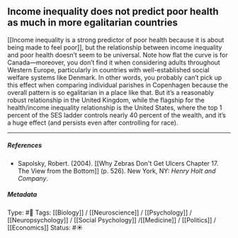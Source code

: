## Income inequality does not predict poor health as much in more egalitarian countries  # 

[[Income inequality is a strong predictor of poor health because it is about being made to feel poor]], but the relationship between income inequality and poor health doesn’t seem to be universal. Note how flat the curve is for Canada—moreover, you don’t find it when considering adults throughout Western Europe, particularly in countries with well-established social welfare systems like Denmark. In other words, you probably can’t pick up this effect when comparing individual parishes in Copenhagen because the overall pattern is so egalitarian in a place like that. But it’s a reasonably robust relationship in the United Kingdom, while the flagship for the health/income inequality relationship is the United States, where the top 1 percent of the SES ladder controls nearly 40 percent of the wealth, and it’s a huge effect (and persists even after controlling for race).

___

##### References

- Sapolsky, Robert. (2004). [[Why Zebras Don't Get Ulcers Chapter 17. The View from the Bottom]] (p. 526). New York, NY: _Henry Holt and Company_.

##### Metadata

Type: #🔴 
Tags: [[Biology]] / [[Neuroscience]] / [[Psychology]] / [[Neuropsychology]] / [[Social Psychology]] /[[Medicine]] / [[Politics]] / [[Economics]] 
Status: #☀️ 